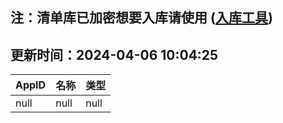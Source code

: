 ## 注：清单库已加密想要入库请使用 ([入库工具](https://github.com/BlankTMing/ManifestAutoUpdate/releases))

## 更新时间：2024-04-06 10:04:25
| AppID | 名称 | 类型  |
| :-------------------- | :----------------------------- | :----------- |
| null | null| null |
